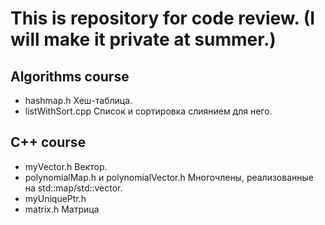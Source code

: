 # This is repository for code review. (I will make it private at summer.)

## Algorithms course
* hashmap.h Хеш-таблица.
* listWithSort.cpp Список и сортировка слиянием для него.

## С++ course
* myVector.h Вектор.
* polynomialMap.h и polynomialVector.h Многочлены, реализованные на std::map/std::vector.
* myUniquePtr.h
* matrix.h Матрица

